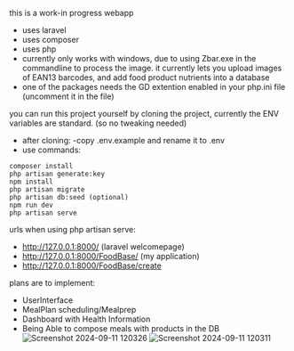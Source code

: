 
this is a work-in progress webapp
- uses laravel
- uses composer
- uses php
- currently only works with windows, due to using Zbar.exe in the commandline to process the image.
it currently lets you upload images of EAN13 barcodes, and add food product nutrients into a database
- one of the packages needs the GD extention enabled in your php.ini file (uncomment it in the file)

you can run this project yourself by cloning the project, currently the ENV variables are standard. (so no tweaking needed)

- after cloning:
-copy .env.example and rename it to .env
- use commands:
```
composer install
php artisan generate:key
npm install
php artisan migrate
php artisan db:seed (optional)
npm run dev
php artisan serve
```

urls when using php artisan serve:
- http://127.0.0.1:8000/ (laravel welcomepage)
- http://127.0.0.1:8000/FoodBase/ (my application)
- http://127.0.0.1:8000/FoodBase/create

plans are to implement:
- UserInterface
- MealPlan scheduling/Mealprep
- Dashboard with Health Information
- Being Able to compose meals with products in the DB
![Screenshot 2024-09-11 120326](https://github.com/user-attachments/assets/3fe5173a-9d60-4043-87b3-a1d18cfc0d8d)
![Screenshot 2024-09-11 120311](https://github.com/user-attachments/assets/5d35268e-5f04-4355-a4dd-bbc050f5acff)
